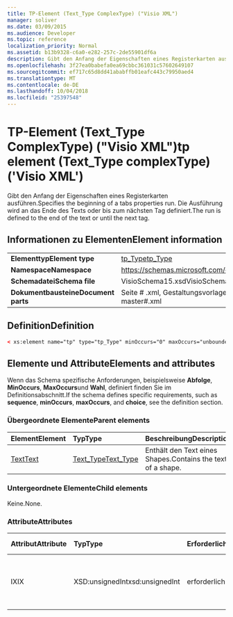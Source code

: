 ```yaml
---
title: TP-Element (Text_Type ComplexType) ("Visio XML")
manager: soliver
ms.date: 03/09/2015
ms.audience: Developer
ms.topic: reference
localization_priority: Normal
ms.assetid: b13b9328-c6a0-e282-257c-2de55901df6a
description: Gibt den Anfang der Eigenschaften eines Registerkarten ausführen. Die Ausführung wird an das Ende des Texts oder bis zum nächsten Tag definiert.
ms.openlocfilehash: 3f27ea0babefa0ea69cbbc361031c57602649107
ms.sourcegitcommit: ef717c65d8dd41ababffb01eafc443c79950aed4
ms.translationtype: MT
ms.contentlocale: de-DE
ms.lasthandoff: 10/04/2018
ms.locfileid: "25397548"
---
```

# <a name="tp-element-texttype-complextype-visio-xml"></a><span data-ttu-id="5ca92-104">TP-Element (Text_Type ComplexType) ("Visio XML")</span><span class="sxs-lookup"><span data-stu-id="5ca92-104">tp element (Text_Type complexType) ('Visio XML')</span></span>

<span data-ttu-id="5ca92-105">Gibt den Anfang der Eigenschaften eines Registerkarten ausführen.</span><span class="sxs-lookup"><span data-stu-id="5ca92-105">Specifies the beginning of a tabs properties run.</span></span> <span data-ttu-id="5ca92-106">Die Ausführung wird an das Ende des Texts oder bis zum nächsten Tag definiert.</span><span class="sxs-lookup"><span data-stu-id="5ca92-106">The run is defined to the end of the text or until the next tag.</span></span>
  
## <a name="element-information"></a><span data-ttu-id="5ca92-107">Informationen zu Elementen</span><span class="sxs-lookup"><span data-stu-id="5ca92-107">Element information</span></span>

|||
|:-----|:-----|
|<span data-ttu-id="5ca92-108">**Elementtyp**</span><span class="sxs-lookup"><span data-stu-id="5ca92-108">**Element type**</span></span> <br/> |[<span data-ttu-id="5ca92-109">tp_Type</span><span class="sxs-lookup"><span data-stu-id="5ca92-109">tp_Type</span></span>](tp_type-complextypevisio-xml.md) <br/> |
|<span data-ttu-id="5ca92-110">**Namespace**</span><span class="sxs-lookup"><span data-stu-id="5ca92-110">**Namespace**</span></span> <br/> |https://schemas.microsoft.com/office/visio/2012/main  <br/> |
|<span data-ttu-id="5ca92-111">**Schemadatei**</span><span class="sxs-lookup"><span data-stu-id="5ca92-111">**Schema file**</span></span> <br/> |<span data-ttu-id="5ca92-112">VisioSchema15.xsd</span><span class="sxs-lookup"><span data-stu-id="5ca92-112">VisioSchema15.xsd</span></span>  <br/> |
|<span data-ttu-id="5ca92-113">**Dokumentbausteine**</span><span class="sxs-lookup"><span data-stu-id="5ca92-113">**Document parts**</span></span> <br/> |<span data-ttu-id="5ca92-114">Seite # .xml, Gestaltungsvorlagen # .xml</span><span class="sxs-lookup"><span data-stu-id="5ca92-114">page#.xml, master#.xml</span></span>  <br/> |
   
## <a name="definition"></a><span data-ttu-id="5ca92-115">Definition</span><span class="sxs-lookup"><span data-stu-id="5ca92-115">Definition</span></span>

```XML
< xs:element name="tp" type="tp_Type" minOccurs="0" maxOccurs="unbounded" ></xs:element >
```

## <a name="elements-and-attributes"></a><span data-ttu-id="5ca92-116">Elemente und Attribute</span><span class="sxs-lookup"><span data-stu-id="5ca92-116">Elements and attributes</span></span>

<span data-ttu-id="5ca92-117">Wenn das Schema spezifische Anforderungen, beispielsweise **Abfolge**, **MinOccurs**, **MaxOccurs**und **Wahl**, definiert finden Sie im Definitionsabschnitt.</span><span class="sxs-lookup"><span data-stu-id="5ca92-117">If the schema defines specific requirements, such as **sequence**, **minOccurs**, **maxOccurs**, and **choice**, see the definition section.</span></span> 
  
### <a name="parent-elements"></a><span data-ttu-id="5ca92-118">Übergeordnete Elemente</span><span class="sxs-lookup"><span data-stu-id="5ca92-118">Parent elements</span></span>

|<span data-ttu-id="5ca92-119">**Element**</span><span class="sxs-lookup"><span data-stu-id="5ca92-119">**Element**</span></span>|<span data-ttu-id="5ca92-120">**Typ**</span><span class="sxs-lookup"><span data-stu-id="5ca92-120">**Type**</span></span>|<span data-ttu-id="5ca92-121">**Beschreibung**</span><span class="sxs-lookup"><span data-stu-id="5ca92-121">**Description**</span></span>|
|:-----|:-----|:-----|
|[<span data-ttu-id="5ca92-122">Text</span><span class="sxs-lookup"><span data-stu-id="5ca92-122">Text</span></span>](text-element-shapesheet_type-complextypevisio-xml.md) <br/> |[<span data-ttu-id="5ca92-123">Text_Type</span><span class="sxs-lookup"><span data-stu-id="5ca92-123">Text_Type</span></span>](text_type-complextypevisio-xml.md) <br/> |<span data-ttu-id="5ca92-124">Enthält den Text eines Shapes.</span><span class="sxs-lookup"><span data-stu-id="5ca92-124">Contains the text of a shape.</span></span>  <br/> |
   
### <a name="child-elements"></a><span data-ttu-id="5ca92-125">Untergeordnete Elemente</span><span class="sxs-lookup"><span data-stu-id="5ca92-125">Child elements</span></span>

<span data-ttu-id="5ca92-126">Keine.</span><span class="sxs-lookup"><span data-stu-id="5ca92-126">None.</span></span>
  
### <a name="attributes"></a><span data-ttu-id="5ca92-127">Attribute</span><span class="sxs-lookup"><span data-stu-id="5ca92-127">Attributes</span></span>

|<span data-ttu-id="5ca92-128">**Attribut**</span><span class="sxs-lookup"><span data-stu-id="5ca92-128">**Attribute**</span></span>|<span data-ttu-id="5ca92-129">**Typ**</span><span class="sxs-lookup"><span data-stu-id="5ca92-129">**Type**</span></span>|<span data-ttu-id="5ca92-130">**Erforderlich**</span><span class="sxs-lookup"><span data-stu-id="5ca92-130">**Required**</span></span>|<span data-ttu-id="5ca92-131">**Beschreibung**</span><span class="sxs-lookup"><span data-stu-id="5ca92-131">**Description**</span></span>|<span data-ttu-id="5ca92-132">**Mögliche Werte**</span><span class="sxs-lookup"><span data-stu-id="5ca92-132">**Possible values**</span></span>|
|:-----|:-----|:-----|:-----|:-----|
|<span data-ttu-id="5ca92-133">IX</span><span class="sxs-lookup"><span data-stu-id="5ca92-133">IX</span></span>  <br/> |<span data-ttu-id="5ca92-134">XSD:unsignedInt</span><span class="sxs-lookup"><span data-stu-id="5ca92-134">xsd:unsignedInt</span></span>  <br/> |<span data-ttu-id="5ca92-135">erforderlich</span><span class="sxs-lookup"><span data-stu-id="5ca92-135">required</span></span>  <br/> |<span data-ttu-id="5ca92-136">Der nullbasierte Index des Elements in seinem übergeordneten Element.</span><span class="sxs-lookup"><span data-stu-id="5ca92-136">The zero-based index of the element within its parent element.</span></span>  <br/> |<span data-ttu-id="5ca92-137">Werte des Typs Xsd:unsignedInt.</span><span class="sxs-lookup"><span data-stu-id="5ca92-137">Values of the xsd:unsignedInt type.</span></span>  <br/> |
   

